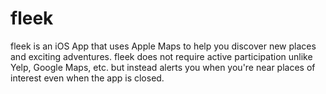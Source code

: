 # fleek
fleek is an iOS App that uses Apple Maps to help you discover new places and exciting adventures. fleek does not require active participation unlike Yelp, Google Maps, etc. but instead alerts you when you're near places of interest even when the app is closed.
